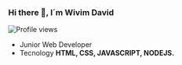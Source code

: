 ### Hi there 👋, I´m Wivim David

<p align="left"> <img src="https://komarev.com/ghpvc/?username=WivimDavid&color=green" alt="Profile views"/> </p>

- Junior Web Developer
- Tecnology **HTML, CSS, JAVASCRIPT, NODEJS.**

